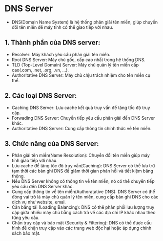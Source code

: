 # DNS Server
* DNS(Domain Name System) là hệ thống phân giải tên miền, giúp chuyển đổi tên miền để máy tính có thể giao tiếp với nhau.
## 1. Thành phần của DNS server:
* Resolver: Máy khách yêu cầu phân giải tên miền.
* Root DNS Server: Máy chủ gốc, cấp cao nhất trong hệ thống DNS.
* TLD (Top-Level Domain) Server: Máy chủ quản lý tên miền cấp cao(.com, .net, .org, .vn, ...).
* Authoritative DNS Server: Máy chủ chịu trách nhiệm cho tên miền cụ thể.
## 2. Các loại DNS Server:
* Caching DNS Server: Lưu cache kết quả truy vấn để tăng tốc độ truy cập.
* Forwading DNS Server: Chuyển tiếp yêu cầu phân giải đến DNS Server khác.
* Authoritative DNS Server: Cung cấp thông tin chính thức về tên miền.
## 3. Chức năng của DNS Server:
* Phân giải tên miền(Name Resolution): Chuyển đổi tên miền giúp máy tính giao tiếp với nhau.
* Lưu cache để tăng tốc độ truy vấn(Caching): DNS Server có thể lưu trữ tạm thời các bản ghi DNS để giảm thời gian phản hồi và tiết kiệm băng thông.
* Nếu DNS Server không có thông tin về tên miền, nó có thể chuyển tiếp yêu cầu đến DNS Server khác.
* Cung cấp thông tin về tên miền(Authoratative DNS): DNS Server có thể đóng vai trò là máy chủ quản lý tên miền, cung cấp bản ghi DNS cho các dịch vụ như website, emal.
* Cân bằng tải (Loading Balancing): DNS có thể phân phối lưu lượng truy cập giữa nhiều máy chủ bằng cách trả về các địa chỉ IP khác nhau theo từng yêu cầu.
* Chặn truy cập và bảo mật (Security & Filtering): DNS có thể được cấu hình để chặn truy cập vào các trang web độc hại hoặc áp dụng chính sách bảo mật.